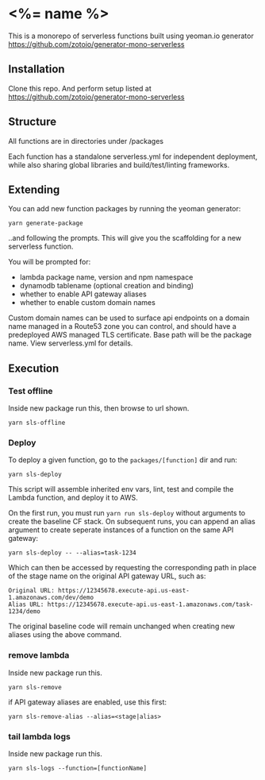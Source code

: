 # <%= name %>

This is a monorepo of serverless functions built using yeoman.io generator https://github.com/zotoio/generator-mono-serverless

## Installation
Clone this repo.  And perform setup listed at https://github.com/zotoio/generator-mono-serverless

## Structure
All functions are in directories under /packages

Each function has a standalone serverless.yml for independent deployment, while also sharing global libraries and build/test/linting frameworks.

## Extending
You can add new function packages by running the yeoman generator:

```
yarn generate-package
```

..and following the prompts. This will give you the scaffolding for a new serverless function.  

You will be prompted for:

- lambda package name, version and npm namespace
- dynamodb tablename (optional creation and binding)
- whether to enable API gateway aliases
- whether to enable custom domain names

Custom domain names can be used to surface api endpoints on a domain name managed in a Route53 zone you can control, and should have a predeployed AWS managed TLS certificate.  Base path will be the package name.  View serverless.yml for details.

## Execution

### Test offline
Inside new package run this, then browse to url shown.
```
yarn sls-offline
```

### Deploy
To deploy a given function, go to the `packages/[function]` dir and run:

```
yarn sls-deploy
```

This script will assemble inherited env vars, lint, test and compile the Lambda function, and deploy it to AWS.

On the first run, you must run `yarn run sls-deploy` without arguments to create the baseline CF stack. On subsequent runs, you can append an alias argument to create seperate instances of a function on the same API gateway:

```
yarn sls-deploy -- --alias=task-1234
```

Which can then be accessed by requesting the corresponding path in place of the stage name on the original API gateway URL, such as:

```
Original URL: https://12345678.execute-api.us-east-1.amazonaws.com/dev/demo
Alias URL: https://12345678.execute-api.us-east-1.amazonaws.com/task-1234/demo
```

The original baseline code will remain unchanged when creating new aliases using the above command.

### remove lambda
Inside new package run this.
```
yarn sls-remove
```
if API gateway aliases are enabled, use this first:
```
yarn sls-remove-alias --alias=<stage|alias>
```

### tail lambda logs
Inside new package run this.
```
yarn sls-logs --function=[functionName]
```
